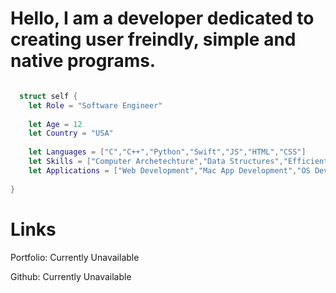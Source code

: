 # Hello, I am a developer dedicated to creating user freindly, simple and native programs. 

```swift

  struct self {
    let Role = "Software Engineer"
    
    let Age = 12
    let Country = "USA"
    
    let Languages = ["C","C++","Python","Swift","JS","HTML","CSS"]
    let Skills = ["Computer Archetechture","Data Structures","Efficient Algorithms", "AI"]
    let Applications = ["Web Development","Mac App Development","OS Development" ]
    
}
```

# Links

Portfolio: Currently Unavailable 

Github: Currently Unavailable
